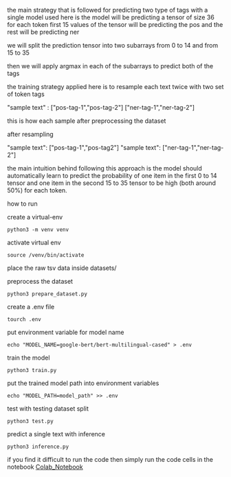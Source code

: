 the main strategy that is followed for predicting two type of tags with a single model used here is
the model will be predicting a tensor of size 36 for each token 
first 15 values of the tensor will be predicting the pos and the rest will be predicting ner 

we will split the prediction tensor into two subarrays from 0 to 14 and from 15 to 35 

then we will apply argmax in each of the subarrays to predict both of the tags

the training strategy applied here is to resample each text twice with two set of token tags 

"sample text" : ["pos-tag-1","pos-tag-2"] ["ner-tag-1","ner-tag-2"]

this is how each sample after preprocessing the dataset

after resampling 

"sample text": ["pos-tag-1","pos-tag2"]
"sample text": ["ner-tag-1","ner-tag-2"]

the main intuition behind following this approach is the model should automatically learn to predict the probability of one item in the first 0 to 14 tensor and one item in the second 15 to 35 tensor to be high (both around 50%) for each token.

how to run

create a virtual-env
```
python3 -m venv venv
```

activate virtual env 
```
source /venv/bin/activate
```

place the raw tsv data inside datasets/

preprocess the dataset
```
python3 prepare_dataset.py
```

create a .env file
```
tourch .env
```
put environment variable for model name 
```
echo "MODEL_NAME=google-bert/bert-multilingual-cased" > .env
```
train the model
```
python3 train.py
```

put the trained model path into environment variables
```
echo "MODEL_PATH=model_path" >> .env
```

test with testing dataset split

```
python3 test.py
```

predict a single text with inference

```
python3 inference.py
```

if you find it difficult to run the code then simply run the code cells in the notebook [Colab_Notebook](https://colab.research.google.com/drive/16zNR_6pbWTdauYF11XBKQ3vKwgKkhS88?usp=sharing)
